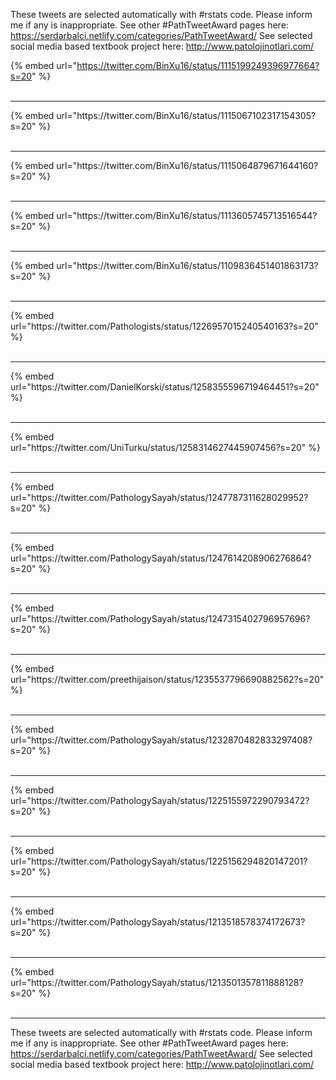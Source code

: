 

These tweets are selected automatically with #rstats code. Please inform me if any is inappropriate.
See other #PathTweetAward pages here: https://serdarbalci.netlify.com/categories/PathTweetAward/ 
See selected social media based textbook project here: http://www.patolojinotlari.com/

{% embed url="https://twitter.com/BinXu16/status/1115199249396977664?s=20" %}<br>
<br>
<hr>
{% embed url="https://twitter.com/BinXu16/status/1115067102317154305?s=20" %}<br>
<br>
<hr>
{% embed url="https://twitter.com/BinXu16/status/1115064879671644160?s=20" %}<br>
<br>
<hr>
{% embed url="https://twitter.com/BinXu16/status/1113605745713516544?s=20" %}<br>
<br>
<hr>
{% embed url="https://twitter.com/BinXu16/status/1109836451401863173?s=20" %}<br>
<br>
<hr>
{% embed url="https://twitter.com/Pathologists/status/1226957015240540163?s=20" %}<br>
<br>
<hr>
{% embed url="https://twitter.com/DanielKorski/status/1258355596719464451?s=20" %}<br>
<br>
<hr>
{% embed url="https://twitter.com/UniTurku/status/1258314627445907456?s=20" %}<br>
<br>
<hr>
{% embed url="https://twitter.com/PathologySayah/status/1247787311628029952?s=20" %}<br>
<br>
<hr>
{% embed url="https://twitter.com/PathologySayah/status/1247614208906276864?s=20" %}<br>
<br>
<hr>
{% embed url="https://twitter.com/PathologySayah/status/1247315402796957696?s=20" %}<br>
<br>
<hr>
{% embed url="https://twitter.com/preethijaison/status/1235537796690882562?s=20" %}<br>
<br>
<hr>
{% embed url="https://twitter.com/PathologySayah/status/1232870482833297408?s=20" %}<br>
<br>
<hr>
{% embed url="https://twitter.com/PathologySayah/status/1225155972290793472?s=20" %}<br>
<br>
<hr>
{% embed url="https://twitter.com/PathologySayah/status/1225156294820147201?s=20" %}<br>
<br>
<hr>
{% embed url="https://twitter.com/PathologySayah/status/1213518578374172673?s=20" %}<br>
<br>
<hr>
{% embed url="https://twitter.com/PathologySayah/status/1213501357811888128?s=20" %}<br>
<br>
<hr>


These tweets are selected automatically with #rstats code. Please inform me if any is inappropriate.
See other #PathTweetAward pages here: https://serdarbalci.netlify.com/categories/PathTweetAward/ 
See selected social media based textbook project here: http://www.patolojinotlari.com/
